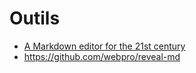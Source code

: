 # Outils

- [A Markdown editor for the 21st century](https://www.zettlr.com/)
- https://github.com/webpro/reveal-md
